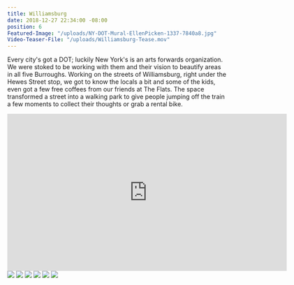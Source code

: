 ```yaml
---
title: Williamsburg
date: 2018-12-27 22:34:00 -08:00
position: 6
Featured-Image: "/uploads/NY-DOT-Mural-EllenPicken-1337-7840a8.jpg"
Video-Teaser-File: "/uploads/Williamsburg-Tease.mov"
---
```


Every city's got a DOT; luckily New York's is an arts forwards organization. We were stoked to be working with them and their vision to beautify areas in all five Burroughs. Working on the streets of Williamsburg, right under the Hewes Street stop, we got to know the locals a bit and some of the kids, even got a few free coffees from our friends at The Flats. The space transformed a street into a walking park to give people jumping off the train a few moments to collect their thoughts or grab a rental bike.

<iframe src="https://player.vimeo.com/video/304025821" width="640" height="360" frameborder="0" webkitallowfullscreen mozallowfullscreen allowfullscreen></iframe>



<div class="gallery" data-columns="3">
<img src="/uploads/NY-DOT-Mural-EllenPicken-1001.jpg" />
<img src="/uploads/NY-DOT-Mural-EllenPicken-1056.jpg" />
<img src="/uploads/NY-DOT-Mural-EllenPicken-1010.jpg" />
<img src="/uploads/NY-DOT-Mural-EllenPicken-1054.jpg" />
<img src="/uploads/NYC-DOT-Mural-0130x.jpg" />
<img src="/uploads/NY-DOT-Mural-EllenPicken-1321.jpg" />

</div>